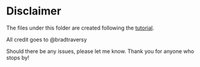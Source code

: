 # Disclaimer

The files under this folder are created following the [tutorial](https://www.youtube.com/watch?v=JaMCxVWtW58&list=PLillGF-RfqbbnEGy3ROiLWk7JMCuSyQtX&index=6).

All credit goes to @bradtraversy

Should there be any issues, please let me know.
Thank you for anyone who stops by!
